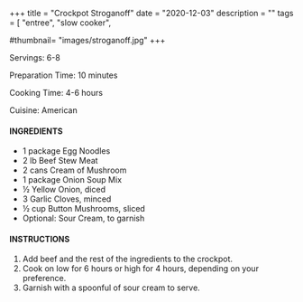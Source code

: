+++
title = "Crockpot Stroganoff"
date = "2020-12-03"
description = ""
tags = [
    "entree",
    "slow cooker", 

#thumbnail= "images/stroganoff.jpg"
+++

Servings: 6-8 <!--more-->

Preparation Time: 10 minutes 

Cooking Time: 4-6 hours

Cuisine: American 

#### INGREDIENTS 

* 1 package Egg Noodles 
* 2 lb Beef Stew Meat 
* 2 cans Cream of Mushroom 
* 1 package Onion Soup Mix
* ½ Yellow Onion, diced 
* 3 Garlic Cloves, minced 
* ½ cup Button Mushrooms, sliced 
* Optional: Sour Cream, to garnish

#### INSTRUCTIONS 

1. Add beef and the rest of the ingredients to the crockpot. 
2. Cook on low for 6 hours or high for 4 hours, depending on your preference.
3. Garnish with a spoonful of sour cream to serve. 
